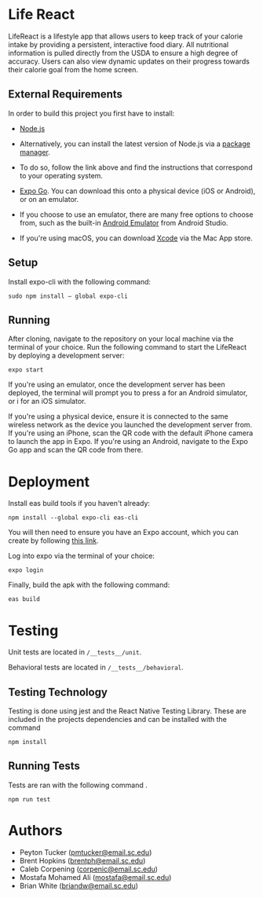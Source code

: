 # Life React

LifeReact is a lifestyle app that allows users to keep track of your calorie intake by providing a persistent, interactive food diary. All nutritional information is pulled directly from the USDA to ensure a high degree of accuracy. Users can also view dynamic updates on their progress towards their calorie goal from the home screen.

## External Requirements

In order to build this project you first have to install:

- [Node.js](https://nodejs.org/en/)
- Alternatively, you can install the latest version of Node.js via a [package manager](https://nodejs.org/en/download/package-manager/).
- To do so, follow the link above and find the instructions that correspond to your operating system.

- [Expo Go](https://expo.dev/client). You can download this onto a physical device (iOS or Android), or on an emulator.

- If you choose to use an emulator, there are many free options to choose from, such as the built-in [Android Emulator](https://developer.android.com/studio/run/emulator) from Android Studio.
- If you're using macOS, you can download [Xcode](https://apps.apple.com/us/app/xcode/id497799835?mt=12) via the Mac App store.

## Setup

Install expo-cli with the following command:

```console
sudo npm install — global expo-cli
```

## Running

After cloning, navigate to the repository on your local machine via the terminal of your choice. Run the following command to start the LifeReact by deploying a development server:

```console
expo start
```

If you're using an emulator, once the development server has been deployed, the terminal will prompt you to press a for an Android simulator, or i for an iOS simulator.

If you're using a physical device, ensure it is connected to the same wireless network as the device you launched the development server from. If you're using an iPhone, scan the QR code with the default iPhone camera to launch the app in Expo. If you're using an Android, navigate to the Expo Go app and scan the QR code from there.

# Deployment

Install eas build tools if you haven't already:

```console
npm install --global expo-cli eas-cli
```

You will then need to ensure you have an Expo account, which you can create by following [this link](https://expo.dev/).

Log into expo via the terminal of your choice:

```console
expo login
```

Finally, build the apk with the following command:

```console
eas build
```

# Testing

Unit tests are located in `/__tests__/unit`.

Behavioral tests are located in `/__tests__/behavioral`.

## Testing Technology

Testing is done using jest and the React Native Testing Library. These are included in the projects dependencies and can be installed with the command

```console
npm install
```

## Running Tests

Tests are ran with the following command .

```console
npm run test
```

# Authors

- Peyton Tucker (pmtucker@email.sc.edu)
- Brent Hopkins (brentph@email.sc.edu)
- Caleb Corpening (corpenic@email.sc.edu)
- Mostafa Mohamed Ali (mostafa@email.sc.edu)
- Brian White (briandw@email.sc.edu)

